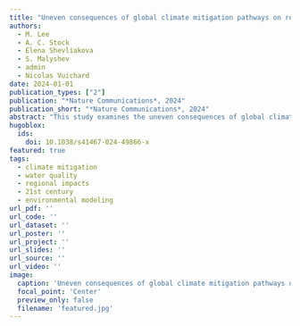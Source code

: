```yaml
---
title: "Uneven consequences of global climate mitigation pathways on regional water quality in the 21st century"
authors:
  - M. Lee
  - A. C. Stock
  - Elena Shevliakova
  - S. Malyshev
  - admin
  - Nicolas Vuichard
date: 2024-01-01
publication_types: ["2"]
publication: "*Nature Communications*, 2024"
publication_short: "*Nature Communications*, 2024"
abstract: "This study examines the uneven consequences of global climate mitigation pathways on regional water quality throughout the 21st century."
hugoblox:
  ids:
    doi: 10.1038/s41467-024-49866-x
featured: true
tags:
  - climate mitigation
  - water quality
  - regional impacts
  - 21st century
  - environmental modeling
url_pdf: ''
url_code: ''
url_dataset: ''
url_poster: ''
url_project: ''
url_slides: ''
url_source: ''
url_video: ''
image:
  caption: 'Uneven consequences of global climate mitigation pathways on regional water quality'
  focal_point: 'Center'
  preview_only: false
  filename: 'featured.jpg'
---
```


